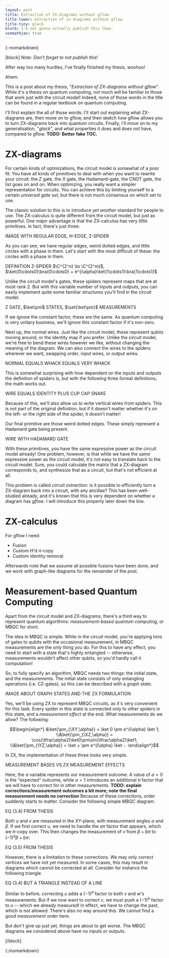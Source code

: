 ```yaml
---
layout: post
title: Extraction of ZX-diagrams without gflow
title-lower: extraction of zx-diagrams without gflow
title-tiny: glack
blurb: I'm not gonna actually publish this lmao.
usemathjax: true
---
```

{::nomarkdown}

[block]
*Note: Don't forget to not publish this!*

After way too many hurdles, I've finally finished my thesis, woohoo!

Ahem.

This is a post about my thesis, "*Extraction of ZX-diagrams without gflow*". While it's a thesis on quantum computing, not much will be familiar to those that work just with the circuit model! Indeed, none of those words in the title can be found in a regular textbook on quantum computing.

I'll first explain the all of those words: I'll start out explaining what ZX-diagrams are, then move on to gflow, and then sketch how gflow allows you to turn ZX-diagrams back into quantum circuits. Finally, I'll move on to my generalisation, "*glack*", and what properties it does and does not have, compared to gflow. **TODO: Better fake TOC.**

ZX-diagrams
===========
For certain kinds of optimizations, the circuit model is somewhat of a poor fit. You have all kinds of primitives to deal with when you want to rewrite your circuit: the $Z$ gate, the $X$ gate, the Hadamard-gate, the CNOT gate, the list goes on and on. When optimizing, you really want a simpler representation for circuits. You can achieve this by limiting yourself to a certain *universal gate set*, but there is not much consensus on which set to use.

The classic solution to this is to introduce *yet another* standard for people to use. The ZX-calculus is quite different from the circuit model, but just as powerful. One major advantage is that the ZX-calculus has very little primitives. In fact, there's just three:

IMAGE WITH REGULAR EDGE, H-EDGE, Z-SPIDER

As you can see, we have regular edges, weird dotted edges, and little circles with a phase in them. Let's start with the most difficult of these: the circles with a phase in them.

DEFINITION Z-SPIDER $\C^{2^n} \to \C^{2^m}$, $\ket{0\cdots0}\bra{0\cdots0} + e^{i\alpha}\ket{1\cdots1}\bra{1\cdots1}$

Unlike the circuit model's gates, these spiders represent maps that are at most rank 2. But with this variable number of inputs and outputs, you can easily implement quite some familiar structures you'll find in the circuit model.

Z GATE, $\ket\pm$ STATES, $\set{\ket\pm}$ MEASUREMENTS

If we ignore the constant factor, these are the same. As quantum computing is very unitary business, we'll ignore this constant factor if it's non-zero.

Next up, the normal wires. Just like the circuit model, these represent qubits moving around, or the identity map if you prefer. Unlike the circuit model, we're free to bend these wires however we like, without changing the meaning of the diagram. We can also connect the wires to the spiders wherever we want, swapping order, input wires, or output wires.

NORMAL EQUALS WHACK EQUALS VERY WHACK

This is somewhat surprising with how dependent on the inputs and outputs the definition of spiders is, but with the following three formal definitions, the math works out.

WIRE EQUALS IDENTITY PLUS CUP CAP SNAKE

Because of this, we'll also allow us to write vertical wires from spiders. This is not part of the original definition, but if it doesn't matter whether it's on the left- or the right side of the spider, it doesn't matter!

Our final primitive are those weird dotted edges. These simply represent a Hadamard gate being present.

WIRE WITH HADAMARD GATE

With these primitives, you have the same expressive power as the circuit model already! One problem, however, is that while we have the same expressive power as the circuit model, it's not easy to translate back to the circuit model. Sure, you could calculate the matrix that a ZX-diagram corresponds to, and synthesize that as a circuit, but that's not efficient at all.

This problem is called *circuit extraction*: is it possible to efficiently turn a ZX-diagram back into a circuit, with any ancillae? This has been well-studied already, and it's known that this is very dependent on whether a diagram has *gflow*. I will introduce this property later down the line.

ZX-calculus
===========

For gflow I need:
- Fusion
- Custom H'd $\pi$-copy
- Custom identity removal

Afterwards note that we assume all possible fusions have been done, and we work with graph-like diagrams for the remainder of the post.

Measurement-based Quantum Computing
===================================
Apart from the circuit model and ZX-diagrams, there's a third way to represent quantum algorithms: *measurement-based quantum computing*, or MBQC for short.

The idea in MBQC is simple. While in the circuit model, you're applying tons of gates to qubits with the occasional measurement, in MBQC measurements are the *only* thing you do. For this to have any effect, you need to start with a state that's highly entangled -- otherwise, measurements wouldn't affect other qubits, so you'd hardly call it computation!

So, to fully specify an algorithm, MBQC needs two things: the initial state, and the measurements. The initial state consists of only entangling operations (i.e. CZ-gates), so this can be described with a *graph state*.

IMAGE ABOUT GRAPH STATES AND THE ZX FORMULATION

Yes, we'll be using ZX to represent MBQC circuits, as it's very convenient for this task. Every spider in this state is connected only to other spiders in this state, and a *measurement effect* at the end. What measurements do we allow? The following:

$$\begin{align*}
      &\ket{\pm_{\XY,\alpha}} = \ket 0 \pm e^{i\alpha} \ket 1;
    \\&\ket{\pm_{\XZ,\alpha}} = \cos(\tfrac\alpha2)\ket0\pm\sin(\tfrac\alpha2)\ket1;
    \\&\ket{\pm_{\YZ,\alpha}} = \ket + \pm e^{i\alpha} \ket -.
\end{align*}$$

In ZX, the implementation of these three looks very simple.

MEASUREMENT BASES VS ZX MEASUREMENT EFFECTS

Here, the $a$ variable represents our measurement outcome. A value of $a=0$ is the "expected" outcome, while $a=1$ introduces an additional $\pi$ factor that we will have to correct for in other measurements. **TODO: explain corrections/measurement outcomes a bit more; note the final measurement needs no correction** Because of these corrections, order suddenly starts to matter. Consider the following simple MBQC diagram:

EQ (3.4) FROM THESIS

Both $u$ and $v$ are measured in the XY-plane, with measurement angles $\alpha$ and $\beta$. If we first correct $u$, we need to handle the $a\pi$ factor that appears, which we $\pi$-copy over. This then changes the measurement of $v$ from $\beta + b\pi$ to $(-1)^a\beta + b\pi$:

EQ (3.5) FROM THESIS

However, there is a limitation to these corrections. We may only correct vertices we have not yet measured. In some cases, this may result in diagrams which cannot be corrected at all. Consider for instance the following triangle.

EQ (3.4) BUT A TRIANGLE INSTEAD OF A LINE

Similar to before, correcting $u$ adds a $(-1)^a$ factor to both $v$ and $w$'s measurements. But if we now want to correct $v$, we must push a $(-1)^b$ factor to $u$ -- which we already measured! In effect, we have to change the past, which is not allowed. There's also no way around this. We cannot find a good *measurement order* here.

But don't give up just yet, things are about to get worse. The MBQC diagrams we considered above have no inputs or outputs.

[/block]

{:/nomarkdown}